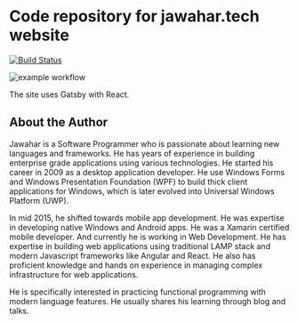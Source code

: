 # Code repository for jawahar.tech website

[![Build Status](https://travis-ci.org/jawahars16/website.svg?branch=master)](https://travis-ci.org/jawahars16/website)

![example workflow](https://github.com/jawahars16/website/ci.yml/badge.svg)


The site uses Gatsby with React.

## About the Author

Jawahar is a Software Programmer who is passionate about learning new languages and frameworks. He has years of experience in building enterprise grade applications using various technologies. He started his career in 2009 as a desktop application developer. He use Windows Forms and Windows Presentation Foundation (WPF) to build thick client applications for Windows, which is later evolved into Universal Windows Platform (UWP).

In mid 2015, he shifted towards mobile app development. He was expertise in developing native Windows and Android apps. He was a Xamarin certified mobile developer. And currently he is working in Web Development. He has expertise in building web applications using traditional LAMP stack and modern Javascript frameworks like Angular and React. He also has proficient knowledge and hands on experience in managing complex infrastructure for web applications.

He is specifically interested in practicing functional programming with modern language features. He usually shares his learning through blog and talks.

